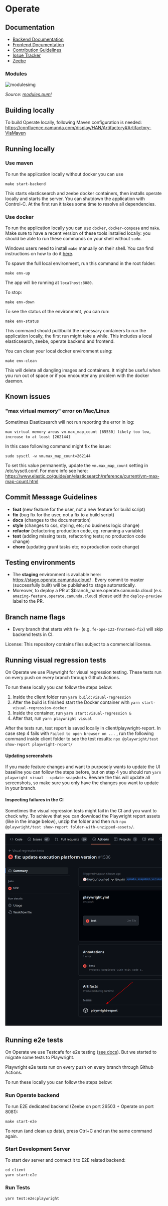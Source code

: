 # Operate

## Documentation

- [Backend Documentation](./webapp)
- [Frontend Documentation](./client)
- [Contribution Guidelines](https://github.com/camunda/camunda-operate/wiki/Contributing-to-Operate)
- [Issue Tracker](https://app.camunda.com/jira/secure/RapidBoard.jspa?rapidView=61)
- [Zeebe](https://zeebe.io)

### Modules

![modulesimg](https://user-images.githubusercontent.com/3302415/148035876-9d29b64b-f2ed-4402-b6b8-756401a1467c.png)

_Source: [modules.puml](https://github.com/camunda/operate/blob/master/modules.puml)_

## Building locally

To build Operate locally, following Maven configuration is needed: https://confluence.camunda.com/display/HAN/Artifactory#Artifactory-ViaMaven

## Running locally

### Use maven

To run the application locally without docker you can use

```
make start-backend
```

This starts elasticsearch and zeebe docker containers, then installs operate locally and starts the server.
You can shutdown the application with Control-C.
At the first run it takes some time to resolve all dependencies.

### Use docker

To run the application locally you can use `docker`, `docker-compose` and
`make`. Make sure to have a recent version of these tools installed
locally: you should be able to run these commands on your shell without
`sudo`.

Windows users need to install `make` manually on their shell. You can find
instructions on how to do it
[here](https://gist.github.com/evanwill/0207876c3243bbb6863e65ec5dc3f058#make).

To spawn the full local environment, run this command in the root folder:

```
make env-up
```

The app will be running at `localhost:8080`.

To stop:

```
make env-down
```

To see the status of the environment, you can run:

```
make env-status
```

This command should pull/build the necessary containers to run the
application locally, the first run might take a while. This includes
a local elasticsearch, zeebe, operate backend and frontend.

You can clean your local docker environment using:

```
make env-clean
```

This will delete all dangling images and containers. It might be useful
when you run out of space or if you encounter any problem with the docker
daemon.

## Known issues

### "max virtual memory" error on Mac/Linux

Sometimes Elasticsearch will not run reporting the error in log:

```
max virtual memory areas vm.max_map_count [65530] likely too low, increase to at least [262144]
```

In this case following command might fix the issue:

```
sudo sysctl -w vm.max_map_count=262144
```

To set this value permanently, update the `vm.max_map_count` setting in /etc/sysctl.conf. For more info see here: https://www.elastic.co/guide/en/elasticsearch/reference/current/vm-max-map-count.html

## Commit Message Guidelines

- **feat** (new feature for the user, not a new feature for build script)
- **fix** (bug fix for the user, not a fix to a build script)
- **docs** (changes to the documentation)
- **style** (changes to css, styling, etc; no business logic change)
- **refactor** (refactoring production code, eg. renaming a variable)
- **test** (adding missing tests, refactoring tests; no production code change)
- **chore** (updating grunt tasks etc; no production code change)

## Testing environments

- The **staging** environment is available here: https://stage.operate.camunda.cloud/ . Every commit to master (successfully built) will be published to stage automatically.
- Moreover, to deploy a PR at $branch_name.operate.camunda.cloud (e.s. `amazing-feature.operate.camunda.cloud`) please add the `deploy-preview` label to the PR.

## Branch name flags

- Every branch that starts with `fe-` (e.g. `fe-ope-123-frontend-fix`) will skip backend tests in CI.

License: This repository contains files subject to a commercial license.

## Running visual regression tests

On Operate we use Playwright for visual regression testing. These tests run on every push on every branch through Github Actions.

To run these locally you can follow the steps below:

1. Inside the client folder run `yarn build:visual-regression`
2. After the build is finished start the Docker container with `yarn start-visual-regression-docker`
3. Inside the container, run `yarn start:visual-regression &`
4. After that, run `yarn playwright visual`

After the tests run, test report is saved locally in client/playwright-report. In case step 4 fails with `Failed to open browser on ...` , run the following command inside client folder to see the test results: `npx @playwright/test show-report playwright-report/`

#### Updating screenshots

If you made feature changes and want to purposely wants to update the UI baseline you can follow the steps before, but on step 4 you should run `yarn playwright visual --update-snapshots`. Beware the this will update all screenshots, so make sure you only have the changes you want to update in your branch.

#### Inspecting failures in the CI

Sometimes the visual regression tests might fail in the CI and you want to check why. To achieve that you can download the Playwright report assets (like in the image below), unzip the folder and then run `npx @playwright/test show-report folder-with-unzipped-assets/`.

<img src="/docs_assets/playwright_report.png" alt="Playwright report artifact download" width="500"/>

## Running e2e tests

On Operate we use Testcafe for e2e testing ([see docs](e2e/README.md)). But we started to migrate some tests to Playwright.

Playwright e2e tests run on every push on every branch through Github Actions.

To run these locally you can follow the steps below:

### Run Operate backend

To run E2E dedicated backend (Zeebe on port 26503 + Operate on port 8081):

```
make start-e2e
```

To rerun (and clean up data), press Ctrl+C and run the same command again.

### Start Development Server

To start dev server and connect it to E2E related backend:

```
cd client
yarn start:e2e
```

### Run Tests

```
yarn test:e2e:playwright
```
